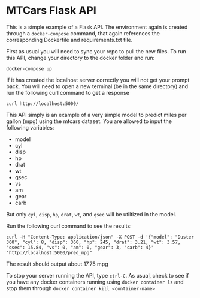 # MTCars Flask API


This is a simple example of a Flask API. The environment again is created through a `docker-compose` command, that again references the corresponding Dockerfile and requirements.txt file. 

First as usual you will need to sync your repo to pull the new files. To run this API, change your directory to the docker folder and run:

`docker-compose up`

If it has created the localhost server correctly you will not get your prompt back. You will need to open a new terminal (be in the same directory) and run the following curl command to get a response

`curl http://localhost:5000/`

This API simply is an example of a very simple model to predict miles per gallon (mpg) using the mtcars dataset. You are allowed to input the following variables:
* model
* cyl
* disp
* hp
* drat
* wt
* qsec
* vs
* am
* gear
* carb

But only `cyl`, `disp`, `hp`, `drat`, `wt`, and `qsec` will be utiltized in the model.

Run the following curl command to see the results:

`curl -H "Content-Type: application/json" -X POST -d '{"model": "Duster 360", "cyl": 8, "disp": 360, "hp": 245, "drat": 3.21, "wt": 3.57, "qsec": 15.84, "vs": 0, "am": 0, "gear": 3, "carb": 4}' "http://localhost:5000/pred_mpg"`

The result should output about 17.75 mpg

To stop your server running the API, type `ctrl-C`. As usual, check to see if you have any docker containers running using `docker container ls` and stop them through `docker container kill <container-name>`
